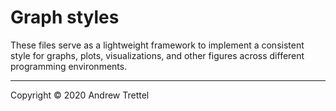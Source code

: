 Graph styles
============

These files serve as a lightweight framework to implement a consistent style
for graphs, plots, visualizations, and other figures across different
programming environments.

-------------------------------------------------------------------------------

Copyright © 2020 Andrew Trettel
